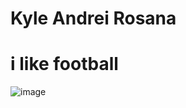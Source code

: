 # Kyle Andrei Rosana
# i like football
![image](https://github.com/user-attachments/assets/fbcfc36a-fca8-4681-807a-33d1bd287673)
